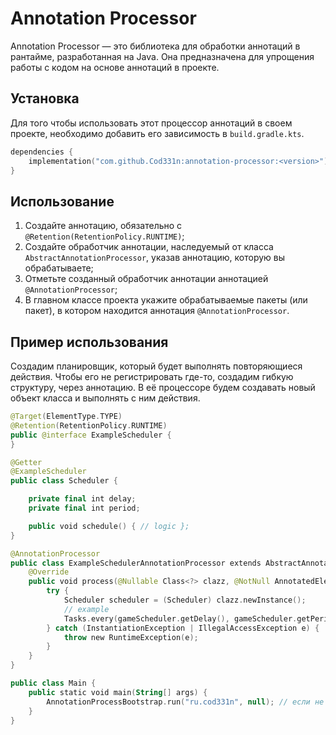 # Annotation Processor
Annotation Processor — это библиотека для обработки аннотаций в рантайме, разработанная на Java. Она предназначена для упрощения работы с кодом на основе аннотаций в проекте.

## Установка
Для того чтобы использовать этот процессор аннотаций в своем проекте, необходимо добавить его зависимость в `build.gradle.kts`.

```kotlin
dependencies {
    implementation("com.github.Cod331n:annotation-processor:<version>")
}
```

## Использование
1. Создайте аннотацию, обязательно с ```@Retention(RetentionPolicy.RUNTIME)```;
2. Создайте обработчик аннотации, наследуемый от класса ```AbstractAnnotationProcessor```, указав аннотацию, которую вы обрабатываете;
3. Отметьте созданный обработчик аннотации аннотацией ```@AnnotationProcessor```;
4. В главном классе проекта укажите обрабатываемые пакеты (или пакет), в котором находится аннотация ```@AnnotationProcessor```.

## Пример использования
Создадим планировщик, который будет выполнять повторяющиеся действия. Чтобы его не регистрировать где-то, создадим гибкую структуру, через аннотацию. 
В её процессоре будем создавать новый объект класса и выполнять с ним действия.
```kotlin
@Target(ElementType.TYPE)
@Retention(RetentionPolicy.RUNTIME)
public @interface ExampleScheduler {
}

@Getter
@ExampleScheduler
public class Scheduler {

    private final int delay;
    private final int period;

    public void schedule() { // logic };
}

@AnnotationProcessor
public class ExampleSchedulerAnnotationProcessor extends AbstractAnnotationProcessor<ExampleScheduler> {
    @Override
    public void process(@Nullable Class<?> clazz, @NotNull AnnotatedElement element, @NotNull SimpleGameScheduler annotation) {
        try {
            Scheduler scheduler = (Scheduler) clazz.newInstance();
            // example
            Tasks.every(gameScheduler.getDelay(), gameScheduler.getPeriod(), task -> gameScheduler.schedule());
        } catch (InstantiationException | IllegalAccessException e) {
            throw new RuntimeException(e);
        }
    }
}

public class Main {
    public static void main(String[] args) {
        AnnotationProcessBootstrap.run("ru.cod331n", null); // если не работает, то classLoader необходимо передать в параметр (например this.getClassLoader())
    }
}
```
